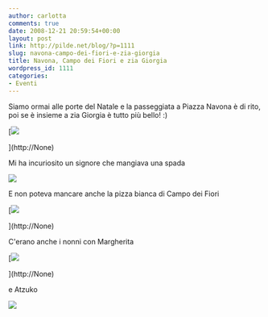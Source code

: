 ```yaml
---
author: carlotta
comments: true
date: 2008-12-21 20:59:54+00:00
layout: post
link: http://pilde.net/blog/?p=1111
slug: navona-campo-dei-fiori-e-zia-giorgia
title: Navona, Campo dei Fiori e zia Giorgia
wordpress_id: 1111
categories:
- Eventi
---
```


[](http://None)


Siamo ormai alle porte del Natale e la passeggiata a Piazza Navona è di rito, poi se è insieme a zia Giorgia è tutto più bello! :)




[![]({{baseurl}}/uploads/2008/12/ziag.jpg)


](http://None)




[](http://None)




Mi ha incuriosito un signore che mangiava una spada

![]({{baseurl}}/uploads/2008/12/spada.jpg)




E non poteva mancare anche la pizza bianca di Campo dei Fiori

[![]({{baseurl}}/uploads/2008/12/pizza.jpg)


](http://None)




C'erano anche i nonni con Margherita

[![]({{baseurl}}/uploads/2008/12/argentina.jpg)


](http://None)




e Atzuko

![]({{baseurl}}/uploads/2008/12/navona.jpg)



